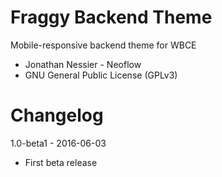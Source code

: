 # Fraggy Backend Theme
Mobile-responsive backend theme for WBCE

 * Jonathan Nessier - Neoflow
 * GNU General Public License (GPLv3)

# Changelog

1.0-beta1 - 2016-06-03

 * First beta release